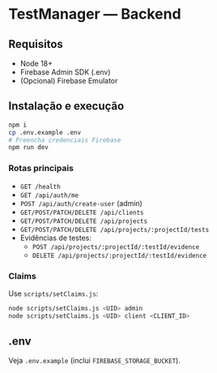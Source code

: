 # TestManager — Backend

## Requisitos
- Node 18+
- Firebase Admin SDK (.env)
- (Opcional) Firebase Emulator

## Instalação e execução
```bash
npm i
cp .env.example .env
# Preencha credenciais Firebase
npm run dev
```

### Rotas principais
- `GET /health`
- `GET /api/auth/me`
- `POST /api/auth/create-user` (admin)
- `GET/POST/PATCH/DELETE /api/clients`
- `GET/POST/PATCH/DELETE /api/projects`
- `GET/POST/PATCH/DELETE /api/projects/:projectId/tests`
- Evidências de testes:
  - `POST /api/projects/:projectId/:testId/evidence`
  - `DELETE /api/projects/:projectId/:testId/evidence`

### Claims
Use `scripts/setClaims.js`:
```bash
node scripts/setClaims.js <UID> admin
node scripts/setClaims.js <UID> client <CLIENT_ID>
```

## .env
Veja `.env.example` (inclui `FIREBASE_STORAGE_BUCKET`).
